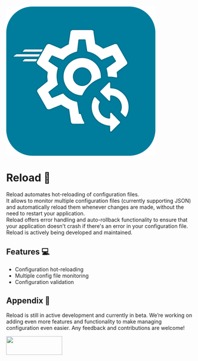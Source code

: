 
![Logo](/assets/logo.png)


# Reload :arrows_counterclockwise:

Reload automates hot-reloading of configuration files.   
It allows to monitor multiple configuration files (currently supporting JSON) 
and automatically reload them whenever changes are made, 
without the need to restart your application.   
Reload offers error handling and auto-rollback functionality to ensure that 
your application doesn't crash if there's an error in your configuration file. 
Reload is actively being developed and maintained.


## Features :computer:

- Configuration hot-reloading
- Multiple config file monitoring
- Configuration validation


## Appendix :rocket:

Reload is still in active development and currently in beta. 
We’re working on adding even more features and functionality 
to make managing configuration even easier. 
Any feedback and contributions are welcome!

<a href="https://www.buymeacoffee.com/ancalabrese">
  <img src="https://img.buymeacoffee.com/button-api/?
  text=Buy me pizza
  &emoji=🍕
  &slug=ancalabrese
  &button_colour=5F7FFF
  &font_colour=ffffff
  &font_family=Poppins
  &outline_colour=000000
  &coffee_colour=FFDD00" width="150px" height="50px" />
</a>

